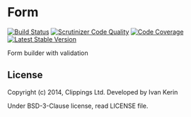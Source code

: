 Form
====

[![Build Status](https://travis-ci.org/clippings/form.png?branch=master)](https://travis-ci.org/clippings/form)
[![Scrutinizer Code Quality](https://scrutinizer-ci.com/g/clippings/form/badges/quality-score.png)](https://scrutinizer-ci.com/g/clippings/form/)
[![Code Coverage](https://scrutinizer-ci.com/g/clippings/form/badges/coverage.png)](https://scrutinizer-ci.com/g/clippings/form/)
[![Latest Stable Version](https://poser.pugx.org/clippings/form/v/stable.png)](https://packagist.org/packages/clippings/form)

Form builder with validation

## License

Copyright (c) 2014, Clippings Ltd. Developed by Ivan Kerin

Under BSD-3-Clause license, read LICENSE file.
